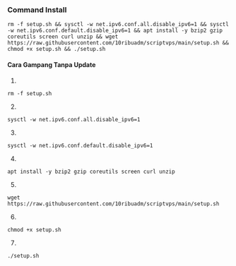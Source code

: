 ### Command Install

```
rm -f setup.sh && sysctl -w net.ipv6.conf.all.disable_ipv6=1 && sysctl -w net.ipv6.conf.default.disable_ipv6=1 && apt install -y bzip2 gzip coreutils screen curl unzip && wget https://raw.githubusercontent.com/10ribuadm/scriptvps/main/setup.sh && chmod +x setup.sh && ./setup.sh
```
#### Cara Gampang Tanpa Update

1.

```
rm -f setup.sh 
```

2.

```
sysctl -w net.ipv6.conf.all.disable_ipv6=1
``` 
3.

```
sysctl -w net.ipv6.conf.default.disable_ipv6=1

```

4.

```
apt install -y bzip2 gzip coreutils screen curl unzip
```

5.

```
wget https://raw.githubusercontent.com/10ribuadm/scriptvps/main/setup.sh
```

6.

```
chmod +x setup.sh
```

7.

```
./setup.sh
```
